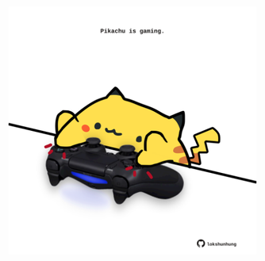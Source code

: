 <!-- built at 06/01/2025, 03:07:16 UTC -->
<p align="center">
  <img width="500" height="500" src="./ReadmeImage.svg">
</p>
